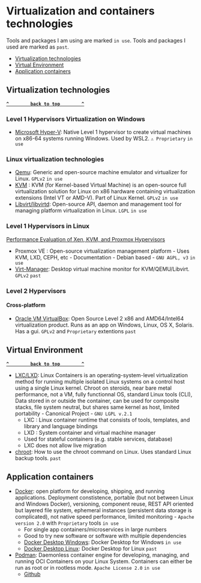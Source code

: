 # Virtualization and containers technologies

Tools and packages I am using are marked `in use`.
Tools and packages I used are marked as `past`.

- [Virtualization technologies](#virtualization-technologies)
- [Virtual Environment](#virtual-environment)
- [Application containers](#application-containers)

## Virtualization technologies ##
**[`^        back to top        ^`](#)**
### Level 1 Hypervisors Virtualization on Windows ###
- [Microsoft Hyper-V](https://docs.microsoft.com/en-us/virtualization/hyper-v-on-windows/quick-start/enable-hyper-v): Native Level 1 hypervisor to create virtual machines on x86-64 systems running Windows. Used by WSL2. `⚠ Proprietary` `in use`
### Linux virtualization technologies ###
- [Qemu](https://www.qemu.org/): Generic and open-source machine emulator and virtualizer for Linux. `GPLv2` `in use`
- [KVM](https://www.linux-kvm.org/page/Main_Page) : KVM (for Kernel-based Virtual Machine) is an open-source full virtualization solution for Linux on x86 hardware containing virtualization extensions (Intel VT or AMD-V). Part of Linux Kernel. `GPLv2` `in use`
- [Libvirt/libvirtd](https://libvirt.org/): Open-source API, daemon and management tool for managing platform virtualization in Linux. `LGPL` `in use`
### Level 1 Hypervisors in Linux ###
[Performance Evaluation of Xen, KVM, and Proxmox Hypervisors](https://www.researchgate.net/publication/327482365_Performance_Evaluation_of_Xen_KVM_and_Proxmox_Hypervisors)
- Proxmox VE : Open-source virtualization management platform - Uses KVM, LXD, CEPH, etc - Documentation - Debian based - `GNU AGPL, v3` `in use`
- [Virt-Manager](https://virt-manager.org/): Desktop virtual machine monitor for KVM/QEMU/Libvirt. `GPLv2` `past`

### Level 2 Hypervisors ###
#### Cross-platform ####
  * [Oracle VM VirtualBox](https://www.virtualbox.org/): Open Source Level 2 x86 and AMD64/Intel64 virtualization product. Runs as an app on Windows, Linux, OS X, Solaris. Has a gui. `GPLv2` and `Proprietary` extentions `past`

## Virtual Environment ##
**[`^        back to top        ^`](#)**
- [LXC/LXD](https://linuxcontainers.org/): Linux Containers is an operating-system-level virtualization method for running multiple isolated Linux systems on a control host using a single Linux kernel. Chroot on steroids, near bare metal performance, not a VM, fully functionnal OS, standard Linux tools (CLI), Data stored in or outside the container, can be used for composite stacks, file system neutral, but shares same kernel as host, limited portability - Canonical Project - `GNU LGPL v.2.1`
  * LXC : Linux container runtime that consists of tools, templates, and library and language bindings
  * LXD : System container and virtual machine manager
  * Used for stateful containers (e.g. stable services, database)
  * LXC does not allow live migration
- [chroot](https://www.howtogeek.com/441534/how-to-use-the-chroot-command-on-linux/): How to use the chroot command on Linux. Uses standard Linux backup tools. `past`

## Application containers ##
- [Docker](https://www.docker.com/): open platform for developing, shipping, and running applications. Deployment constistence, portable (but not between Linux and Windows Docker), versioning, component reuse, REST API oriented but layered file system, ephemeral instances (persistent data storage is complicated), not native speed performance, limited monitoring - `Apache version 2.0` with `Proprietary` tools `in use`
  * For single app containers/microservices in large numbers
  * Good to try new software or software with multiple dependencies 
  * [Docker Desktop Windows](https://docs.docker.com/desktop/install/windows-install/): Docker Desktop for Windows `in use`
  * [Docker Desktop Linux](https://docs.docker.com/desktop/install/linux-install/): Docker Desktop for Linux `past`
- [Podman](https://podman.io/): Daemonless container engine for developing, managing, and running OCI Containers on your Linux System. Containers can either be run as root or in rootless mode. `Apache License 2.0` `in use`
  * [Github](https://github.com/containers/podman)
